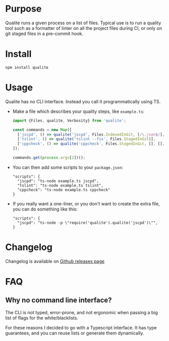 # Purpose

Qualite runs a given process on a list of files. Typical use is to run a quality tool such as a formatter of linter on all the project files during CI, or only on git staged files in a pre-commit hook.

# Install

`npm install qualite`

# Usage

Qualite has no CLI interface. Instead you call it programmatically using TS.

* Make a file which describes your quality steps, like `example.ts`:

  ```typescript
  import {Files, qualite, Verbosity} from 'qualite';
  
  const commands = new Map([
    ['jscpd', () => qualite('jscpd', Files.IndexedInGit, [/\.json$/], [/^pack/])],
    ['tslint', () => qualite('tslint --fix', Files.StagedInGit)],
    ['cppcheck', () => qualite('cppcheck', Files.StagedInGit, [], [], Verbosity.LogEverything)],
  ]);
  
  commands.get(process.argv[2])();
  ```

* You can then add some scripts to your `package.json`:

  ```
  "scripts": {
    "jscpd": "ts-node example.ts jscpd",
    "tslint": "ts-node example.ts tslint",
    "cppcheck": "ts-node example.ts cppcheck"
  }
  ```
  
* If you really want a one-liner, or you don't want to create the extra file, you can do something like this:

  ```
  "scripts": {
    "jscpd": "ts-node -p \"require('qualite').qualite('jscpd')\"",
  }
  ```

# Changelog

Changelog is available on [Github releases page](https://github.com/lwouis/qualite/releases)

# FAQ

## Why no command line interface?

The CLI is not typed, error-prone, and not ergonomic when passing a big list of flags for the white/blacklists.

For these reasons I decided to go with a Typescript interface. It has type guarantees, and you can reuse lists or generate them dynamically.
